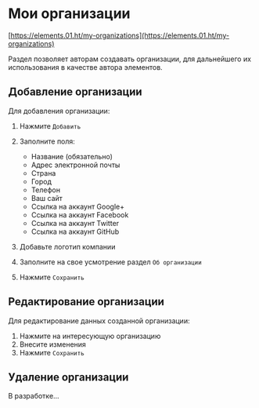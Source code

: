 # Мои организации

[https://elements.01.ht/my-organizations](https://elements.01.ht/my-organizations)

Раздел позволяет авторам создавать организации, для дальнейшего их использования в качестве автора элементов.

## Добавление организации

Для добавления организации:

1) Нажмите `Добавить`
2) Заполните поля:

    * Название (обязательно)
    * Адрес электронной почты
    * Страна
    * Город
    * Телефон
    * Ваш сайт
    * Ссылка на аккаунт Google+
    * Ссылка на аккаунт Facebook
    * Ссылка на аккаунт Twitter
    * Ссылка на аккаунт GitHub

3) Добавьте логотип компании
4) Заполните на свое усмотрение раздел `Об организации`
5) Нажмите `Сохранить`

## Редактирование организации

Для редактирование данных созданной организации:

1) Нажмите на интересующую организацию
2) Внесите изменения
3) Нажмите `Сохранить`

## Удаление организации

В разработке...